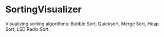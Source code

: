 # SortingVisualizer
Visualizing sorting algorithms: Bubble Sort, Quicksort, Merge Sort, Heap Sort, LSD Radix Sort.
